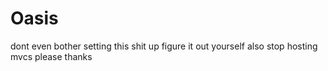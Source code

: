 # Oasis

dont even bother setting this shit up figure it out yourself also stop hosting mvcs please thanks
